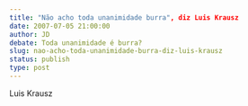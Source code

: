 ```yaml
---
title: "Não acho toda unanimidade burra", diz Luis Krausz
date: 2007-07-05 21:00:00
author: JD
debate: Toda unanimidade é burra?
slug: nao-acho-toda-unanimidade-burra-diz-luis-krausz
status: publish 
type: post
---
```


  
Luis Krausz
